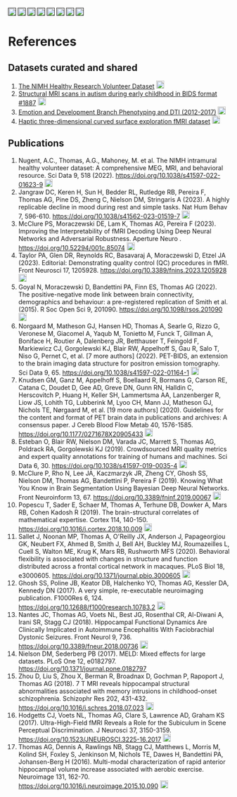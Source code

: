 [<img src="https://img.shields.io/badge/-Article-blue" height="18px" >]()
[<img src="https://img.shields.io/badge/-Preprint-red" height="18px">]()
[<img src="https://img.shields.io/badge/-Dataset-brightgreen" height="18px">]()
[<img src="https://img.shields.io/badge/-Poster-orange" height="18px">]()
[<img src="https://img.shields.io/badge/-Video-blueviolet" height="18px" >]()
[<img src="https://img.shields.io/badge/-PDF-grey" height="18px" >]()
[<img src="https://img.shields.io/badge/-Code-yellow" height="18px" >]()
[<img src="https://img.shields.io/badge/-Twitter%20thread-00acee" height="18px" >]()

# References

## Datasets curated and shared
1. [The NIMH Healthy Research Volunteer Dataset](https://openneuro.org/datasets/ds004215) [<img src="https://img.shields.io/badge/-Dataset-brightgreen" height="18px">](https://openneuro.org/datasets/ds004215)
2. [Structural MRI scans in autism during early childhood in BIDS format #1887](https://nda.nih.gov/study.html?id=1887) [<img src="https://img.shields.io/badge/-Dataset-brightgreen" height="18px">](https://nda.nih.gov/study.html?id=1887)
3. [Emotion and Development Branch Phenotyping and DTI (2012-2017)](https://openneuro.org/datasets/ds004605) [<img src="https://img.shields.io/badge/-Dataset-brightgreen" height="18px">](https://openneuro.org/datasets/ds004605)
3. [Haptic three-dimensional curved surface exploration fMRI dataset](https://openneuro.org/datasets/ds003466) [<img src="https://img.shields.io/badge/-Dataset-brightgreen" height="18px">](https://openneuro.org/datasets/ds003466)

## Publications
1. Nugent, A.C., Thomas, A.G., Mahoney, M. et al. The NIMH intramural healthy volunteer dataset: A comprehensive MEG, MRI, and behavioral resource. Sci Data 9, 518 (2022). https://doi.org/10.1038/s41597-022-01623-9 [<img src="https://img.shields.io/badge/-Article-blue" height="18px" >](https://doi.org/10.1038/s41597-022-01623-9)
2. Jangraw DC, Keren H, Sun H, Bedder RL, Rutledge RB, Pereira F, Thomas AG, Pine DS, Zheng C, Nielson DM, Stringaris A (2023). A highly replicable decline in mood during rest and simple tasks. Nat Hum Behav 7, 596-610. https://doi.org/10.1038/s41562-023-01519-7 [<img src="https://img.shields.io/badge/-Article-blue" height="18px" >](https://doi.org/10.1038/s41562-023-01519-7)
2. McClure PS, Moraczewski DE, Lam K, Thomas AG, Pereira F (2023). Improving the Interpretability of fMRI Decoding Using Deep Neural Networks and Adversarial Robustness. Aperture Neuro . https://doi.org/10.52294/001c.85074 [<img src="https://img.shields.io/badge/-Article-blue" height="18px" >](https://doi.org/10.52294/001c.85074)
3. Taylor PA, Glen DR, Reynolds RC, Basavaraj A, Moraczewski D, Etzel JA (2023). Editorial: Demonstrating quality control (QC) procedures in fMRI. Front Neurosci 17, 1205928. https://doi.org/10.3389/fnins.2023.1205928 [<img src="https://img.shields.io/badge/-Article-blue" height="18px" >](https://doi.org/10.3389/fnins.2023.1205928)
2. Goyal N, Moraczewski D, Bandettini PA, Finn ES, Thomas AG (2022). The positive-negative mode link between brain connectivity, demographics and behaviour: a pre-registered replication of Smith et al. (2015). R Soc Open Sci 9, 201090. https://doi.org/10.1098/rsos.201090 [<img src="https://img.shields.io/badge/-Article-blue" height="18px" >](https://doi.org/10.1098/rsos.201090)
3. Norgaard M, Matheson GJ, Hansen HD, Thomas A, Searle G, Rizzo G, Veronese M, Giacomel A, Yaqub M, Tonietto M, Funck T, Gillman A, Boniface H, Routier A, Dalenberg JR, Betthauser T, Feingold F, Markiewicz CJ, Gorgolewski KJ, Blair RW, Appelhoff S, Gau R, Salo T, Niso G, Pernet C, et al. [7 more authors] (2022). PET-BIDS, an extension to the brain imaging data structure for positron emission tomography. Sci Data 9, 65. https://doi.org/10.1038/s41597-022-01164-1 [<img src="https://img.shields.io/badge/-Article-blue" height="18px" >](https://doi.org/10.1038/s41597-022-01164-1)
2. Knudsen GM, Ganz M, Appelhoff S, Boellaard R, Bormans G, Carson RE, Catana C, Doudet D, Gee AD, Greve DN, Gunn RN, Halldin C, Herscovitch P, Huang H, Keller SH, Lammertsma AA, Lanzenberger R, Liow JS, Lohith TG, Lubberink M, Lyoo CH, Mann JJ, Matheson GJ, Nichols TE, Nørgaard M, et al. [19 more authors] (2020). Guidelines for the content and format of PET brain data in publications and archives: A consensus paper. J Cereb Blood Flow Metab 40, 1576-1585. https://doi.org/10.1177/0271678X20905433 [<img src="https://img.shields.io/badge/-Article-blue" height="18px" >](https://doi.org/10.1177/0271678X20905433)
2. Esteban O, Blair RW, Nielson DM, Varada JC, Marrett S, Thomas AG, Poldrack RA, Gorgolewski KJ (2019). Crowdsourced MRI quality metrics and expert quality annotations for training of humans and machines. Sci Data 6, 30. https://doi.org/10.1038/s41597-019-0035-4 [<img src="https://img.shields.io/badge/-Article-blue" height="18px" >](https://doi.org/10.1038/s41597-019-0035-4)
3. McClure P, Rho N, Lee JA, Kaczmarzyk JR, Zheng CY, Ghosh SS, Nielson DM, Thomas AG, Bandettini P, Pereira F (2019). Knowing What You Know in Brain Segmentation Using Bayesian Deep Neural Networks. Front Neuroinform 13, 67. https://doi.org/10.3389/fninf.2019.00067 [<img src="https://img.shields.io/badge/-Article-blue" height="18px" >](https://doi.org/10.3389/fninf.2019.00067)
4. Popescu T, Sader E, Schaer M, Thomas A, Terhune DB, Dowker A, Mars RB, Cohen Kadosh R (2019). The brain-structural correlates of mathematical expertise. Cortex 114, 140-150. https://doi.org/10.1016/j.cortex.2018.10.009 [<img src="https://img.shields.io/badge/-Article-blue" height="18px" >](https://doi.org/10.1016/j.cortex.2018.10.009)
5. Sallet J, Noonan MP, Thomas A, O'Reilly JX, Anderson J, Papageorgiou GK, Neubert FX, Ahmed B, Smith J, Bell AH, Buckley MJ, Roumazeilles L, Cuell S, Walton ME, Krug K, Mars RB, Rushworth MFS (2020). Behavioral flexibility is associated with changes in structure and function distributed across a frontal cortical network in macaques. PLoS Biol 18, e3000605. https://doi.org/10.1371/journal.pbio.3000605 [<img src="https://img.shields.io/badge/-Article-blue" height="18px" >](https://doi.org/10.1371/journal.pbio.3000605)
2. Ghosh SS, Poline JB, Keator DB, Halchenko YO, Thomas AG, Kessler DA, Kennedy DN (2017). A very simple, re-executable neuroimaging publication. F1000Res 6, 124. https://doi.org/10.12688/f1000research.10783.2 [<img src="https://img.shields.io/badge/-Article-blue" height="18px" >](https://doi.org/10.12688/f1000research.10783.2)
3. Nantes JC, Thomas AG, Voets NL, Best JG, Rosenthal CR, Al-Diwani A, Irani SR, Stagg CJ (2018). Hippocampal Functional Dynamics Are Clinically Implicated in Autoimmune Encephalitis With Faciobrachial Dystonic Seizures. Front Neurol 9, 736. https://doi.org/10.3389/fneur.2018.00736 [<img src="https://img.shields.io/badge/-Article-blue" height="18px" >](https://doi.org/10.3389/fneur.2018.00736)
4. Nielson DM, Sederberg PB (2017). MELD: Mixed effects for large datasets. PLoS One 12, e0182797. https://doi.org/10.1371/journal.pone.0182797
5. Zhou D, Liu S, Zhou X, Berman R, Broadnax D, Gochman P, Rapoport J, Thomas AG (2018). 7 T MRI reveals hippocampal structural abnormalities associated with memory intrusions in childhood-onset schizophrenia. Schizophr Res 202, 431-432. https://doi.org/10.1016/j.schres.2018.07.023 [<img src="https://img.shields.io/badge/-Article-blue" height="18px" >](https://doi.org/10.1016/j.schres.2018.07.023)
2. Hodgetts CJ, Voets NL, Thomas AG, Clare S, Lawrence AD, Graham KS (2017). Ultra-High-Field fMRI Reveals a Role for the Subiculum in Scene Perceptual Discrimination. J Neurosci 37, 3150-3159. https://doi.org/10.1523/JNEUROSCI.3225-16.2017 [<img src="https://img.shields.io/badge/-Article-blue" height="18px" >](https://doi.org/10.1523/JNEUROSCI.3225-16.2017)  
3. Thomas AG, Dennis A, Rawlings NB, Stagg CJ, Matthews L, Morris M, Kolind SH, Foxley S, Jenkinson M, Nichols TE, Dawes H, Bandettini PA, Johansen-Berg H (2016). Multi-modal characterization of rapid anterior hippocampal volume increase associated with aerobic exercise. Neuroimage 131, 162-70. https://doi.org/10.1016/j.neuroimage.2015.10.090 [<img src="https://img.shields.io/badge/-Article-blue" height="18px" >](https://doi.org/10.1016/j.neuroimage.2015.10.090) 




